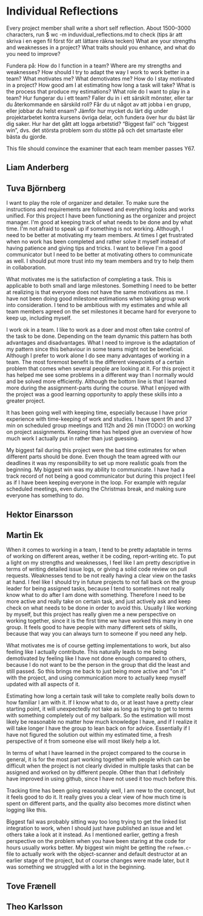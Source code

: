 # Individual Reflections
Every project member shall write a short self reflection.
About 1500–3000 characters, run $ wc -m induvidual_reflections.md to check (tips är att skriva i en egen fil först för att lättare räkna tecken)
What are your strengths and weaknesses in a project? What traits should you enhance, and what do you need to improve?

Fundera på:
    How do I function in a team? Where are my strengths and weaknesses?
    How should I try to adapt the way I work to work better in a team?
    What motivates me? What demotivates me? How do I stay motivated in a project?
    How good am I at estimating how long a task will take? What is the process that produce my estimations?
    What role do I want to play in a team?
    Hur fungerar du i ett team? Faller du in i ett särskilt mönster, eller tar du återkommande en särskild roll?
    Får du ut något av att jobba i en grupp, eller jobbar du helst ensam?
    Jämför hur mycket du lärt dig under projektarbetet kontra kursens övriga delar, och fundera över hur du bäst lär dig saker.
    Hur har det gått att logga arbetstid?
    “Biggest fail” och “biggest win”, dvs. det största problem som du stötte på och det smartaste eller bästa du gjorde.

This file should convince the examiner that each team member passes Y67.

## Liam Anderberg

## Tuva Björnberg
I want to play the role of organizer and detailer. To make sure the instructions and requirements are followed and everything looks and works unified. For this project I have been functioning as the organizer and project manager. I'm good at keeping track of what needs to be done and by what time. I'm not afraid to speak up if something is not working. Although, I need to be better at motivating my team members. At times I get frustrated when no work has been completed and rather solve it myself instead of having patience and giving tips and tricks. I want to believe I'm a good communicator but I need to be better at motivating others to communicate as well. I should put more trust into my team members and try to help them in collaboration. 

What motivates me is the satisfaction of completing a task. This is applicable to both small and large milestones. Something I need to be better at realizing is that everyone does not have the same motivations as me. I have not been doing good milestone estimations when taking group work into consideration. I tend to be ambitious with my estimates and while all team members agreed on the set milestones it became hard for everyone to keep up, including myself.

I work ok in a team. I like to work as a doer and most often take control of the task to be done. Depending on the team dynamic this pattern has both advantages and disadvantages. What I need to improve is the adaptation of my pattern since this behaviour in some teams might not be beneficial. Although I prefer to work alone I do see many advantages of working in a team. The most foremost benefit is the different viewpoints of a certain problem that comes when several people are looking at it. For this project it has helped me see some problems in a different way than I normally would and be solved more efficiently. Although the bottom line is that I learned more during the assignment-parts during the course. What I enjoyed with the project was a good learning opportunity to apply these skills into a greater project.

It has been going well with keeping time, especially because I have prior experience with time-keeping of work and studies. I have spent 9h and 37 min on scheduled group meetings and 112h and 26 min (TODO:) on working on project assignments. Keeping time has helped give an overview of how much work I actually put in rather than just guessing.

My biggest fail during this project were the bad time estimates for when different parts should be done. Even though the team agreed with our deadlines it was my responsibility to set up more realistic goals from the beginning. My biggest win was my ability to communicate. I have had a track record of not being a good communicator but during this project I feel as if I have been keeping everyone in the loop. For example with regular scheduled meetings, even during the Christmas break, and making sure everyone has something to do.

## Hektor Einarsson

## Martin Ek
When it comes to working in a team, I tend to be pretty adaptable in terms of working on different areas, wether it be coding, report-writing etc. To put a light on my strengths and weaknesses, I feel like I am pretty descriptive in terms of writing detailed issue logs, or giving a solid code review on pull requests. Weaknesses tend to be not really having a clear view on the tasks at hand.
I feel like I should try in future projects to not fall back on the group leader for being assigned tasks, because I tend to sometimes not really know what to do after I am done with something. Therefore I need to be more active and really take on certain task, and just actively ask and keep check on what needs to be done in order to avoid this. Usually I like working by myself, but this project has really given me a new perspective on working together, since it is the first time we have worked this many in one group. It feels good to have people with many different sets of skills, because that way you can always turn to someone if you need any help.

What motivates me is of course getting implementations to work, but also feeling like I actually contribute. This naturally leads to me being demotivated by feeling like I have not done enough compared to others, because I do not want to be the person in the group that did the least and still passed. So this brings me back to just being more active and "on it" with the project, and using communication more to actually keep myself updated with all aspects of it.

Estimating how long a certain task will take to complete really boils down to how familiar I am with it. If I know what to do, or at least have a pretty clear starting point, it will unexpectedly not take as long as trying to get to terms with something completely out of my ballpark. So the estimation will most likely be reasonable no matter how much knowledge I have, and if I realize it will take longer I have the group to lean back on for advice. Essentially if I have not figured the solution out within my estimated time, a fresh perspective of it from someone else will most likely help a lot.

In terms of what I have learned in the project compared to the course in general, it is for the most part working together with people which can be difficult when the project is not clearly divided in multiple tasks that can be assigned and worked on by different people. Other than that I definitely have improved in using github, since I have not used it too much before this.

Tracking time has been going reasonably well, I am new to the concept, but it feels good to do it. It really gives you a clear view of how much time is spent on different parts, and the quality also becomes more distinct when logging like this.

Biggest fail was probably sitting way too long trying to get the linked list integration to work, when I should just have published an issue and let others take a look at it instead. As I mentioned earlier, getting a fresh perspective on the problem when you have been staring at the code for hours usually works better. My biggest win might be getting the ```refmem.c```-file to actually work with the object-scanner and default destructor at an earlier stage of the project, but of course changes were made later, but it was something we struggled with a lot in the beginning.

## Tove Frænell

## Theo Karlsson
